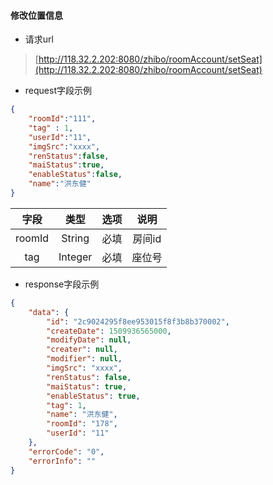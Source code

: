 #### 修改位置信息

* 请求url

> [http://118.32.2.202:8080/zhibo/roomAccount/setSeat](http://118.32.2.202:8080/zhibo/roomAccount/setSeat)

* request字段示例

```json
{
    "roomId":"111",
    "tag" : 1,
    "userId":"11",
    "imgSrc":"xxxx",
    "renStatus":false,
    "maiStatus":true,
    "enableStatus":false,
    "name":"洪东健"
}
```

| 字段 | 类型 | 选项 | 说明 |
| :---: | :---: | :---: | :---: |
| roomId | String | 必填 | 房间id |
| tag | Integer | 必填 | 座位号 |



* response字段示例

```json
{
    "data": {
        "id": "2c9024295f8ee953015f8f3b8b370002",
        "createDate": 1509936565000,
        "modifyDate": null,
        "creater": null,
        "modifier": null,
        "imgSrc": "xxxx",
        "renStatus": false,
        "maiStatus": true,
        "enableStatus": true,
        "tag": 1,
        "name": "洪东健",
        "roomId": "178",
        "userId": "11"
    },
    "errorCode": "0",
    "errorInfo": ""
}
```



